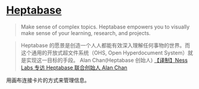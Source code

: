# [Heptabase](https://heptabase.com)
> Make sense of complex topics.
> Heptabase empowers you to visually make sense of your learning, research, and projects.

> Heptabase 的愿景是创造一个人人都能有效深入理解任何事物的世界。而这个通用的开放式超文件系统（OHS, Open Hyperdocument System）就是实现这一目标的手段。
> Alan Chan(Heptabase 创始人) [【译制】Ness Labs 专访 Heptabase 联合创始人 Alan Chan](https://justgoidea.com/posts/2023-064/)

用画布连接卡片的方式来管理信息。